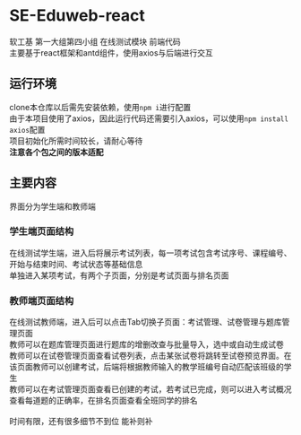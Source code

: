 # SE-Eduweb-react
软工基 第一大组第四小组 在线测试模块 前端代码<br>
主要基于react框架和antd组件，使用axios与后端进行交互<br>
## 运行环境
clone本仓库以后需先安装依赖，使用`npm i`进行配置<br>
由于本项目使用了axios，因此运行代码还需要引入axios，可以使用`npm install axios`配置<br>
项目初始化所需时间较长，请耐心等待<br>
**注意各个包之间的版本适配**<br>
## 主要内容
界面分为学生端和教师端<br>
### 学生端页面结构
在线测试学生端，进入后将展示考试列表，每一项考试包含考试序号、课程编号、开始与结束时间、考试状态等基础信息<br>
单独进入某项考试，有两个子页面，分别是考试页面与排名页面<br>
### 教师端页面结构
在线测试教师端，进入后可以点击Tab切换子页面：考试管理、试卷管理与题库管理页面<br>
教师可以在题库管理页面进行题库的增删改查与批量导入，选中或自动生成试卷<br>
教师可以在试卷管理页面查看试卷列表，点击某张试卷将跳转至试卷预览界面。在该页面教师可以创建考试，后端将根据教师输入的教学班编号自动匹配该班级的学生<br>
教师可以在考试管理页面查看已创建的考试，若考试已完成，则可以进入考试概况查看每道题的正确率，在排名页面查看全班同学的排名
<br><br>
时间有限，还有很多细节不到位 能补则补<br>

